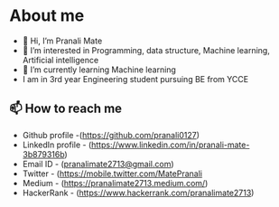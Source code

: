# About me
- 👋 Hi, I’m Pranali Mate
- 👀 I’m interested in Programming, data structure, Machine learning, Artificial intelligence 
- 🌱 I’m currently learning Machine learning
- I am in 3rd year Engineering student pursuing BE from YCCE
## 📫 How to reach me 
* Github profile -(https://github.com/pranali0127) 
* LinkedIn profile - (https://www.linkedin.com/in/pranali-mate-3b879316b)
* Email ID - (pranalimate2713@gmail.com)
* Twitter - (https://mobile.twitter.com/MatePranali
* Medium - (https://pranalimate2713.medium.com/)
* HackerRank - (https://www.hackerrank.com/pranalimate2713) 


<!---
pranali0127/pranali0127 is a ✨ special ✨ repository because its `README.md` (this file) appears on your GitHub profile.
You can click the Preview link to take a look at your changes.
--->

